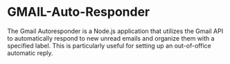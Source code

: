 # GMAIL-Auto-Responder
The Gmail Autoresponder is a Node.js application that utilizes the Gmail API to automatically respond to new unread emails and organize them with a specified label. This is particularly useful for setting up an out-of-office automatic reply.
